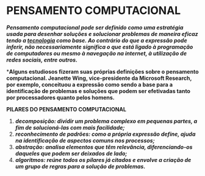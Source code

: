 # PENSAMENTO COMPUTACIONAL

***Pensamento computacional pode ser definido como uma estratégia usada para desenhar soluções e solucionar problemas de maneira eficaz tendo a [tecnologia](https://www.happycodeschool.com/blog/tecnologia-para-criancas-quais-sao-os-pros-e-os-contras/) como base. Ao contrário do que a expressão pode inferir, não necessariamente significa o que está ligado à programação de computadores ou mesmo à navegação na internet, à utilização de redes sociais, entre outros.***

***Alguns estudiosos fizeram suas próprias definições sobre o pensamento computacional. Jeanette Wing, vice-presidente da Microsoft Research, por exemplo, conceituou a expressão como sendo a base para a identificação de problemas e soluções que podem ser efetivadas tanto por processadores quanto pelos homens.**

**PILARES DO PENSAMENTO COMPUTACIONAL** 

1. ***decomposição: dividir um problema complexo em pequenas partes, a fim de solucioná-las com mais facilidade;***
2. ***reconhecimento de padrões: como a própria expressão define, ajuda na identificação de aspectos comuns nos processos;***
3. ***abstração: analisa elementos que têm relevância, diferenciando-os daqueles que podem ser deixados de lado;***
4. ***algoritmos: reúne todos os pilares já citados e envolve a criação de um grupo de regras para a solução de problemas.***